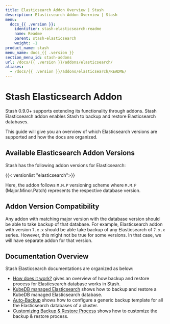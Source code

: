```yaml
---
title: Elasticsearch Addon Overview | Stash
description: Elasticsearch Addon Overview | Stash
menu:
  docs_{{ .version }}:
    identifier: stash-elasticsearch-readme
    name: Readme
    parent: stash-elasticsearch
    weight: -1
product_name: stash
menu_name: docs_{{ .version }}
section_menu_id: stash-addons
url: /docs/{{ .version }}/addons/elasticsearch/
aliases:
  - /docs/{{ .version }}/addons/elasticsearch/README/
---
```


# Stash Elasticsearch Addon

Stash 0.9.0+ supports extending its functionality through addons. Stash Elasticsearch addon enables Stash to backup and restore Elasticsearch databases.

This guide will give you an overview of which Elasticsearch versions are supported and how the docs are organized.

## Available Elasticsearch Addon Versions

Stash has the following addon versions for Elasticsearch:

{{< versionlist "elasticsearch">}}

Here, the addon follows `M.M.P` versioning scheme where `M.M.P` (Major.Minor.Patch) represents the respective database version.

## Addon Version Compatibility

Any addon with matching major version with the database version should be able to take backup of that database. For example, Elasticsearch addon with version `7.x.x` should be able take backup of any Elasticsearch of `7.x.x` series. However, this might not be true for some versions. In that case, we will have separate addon for that version.

## Documentation Overview

Stash Elasticsearch documentations are organized as below:

- [How does it work?](/docs/addons/elasticsearch/overview/index.md) gives an overview of how backup and restore process for Elasticsearch database works in Stash.
- [KubeDB managed Elasticsearch](/docs/addons/elasticsearch/kubedb/index.md) shows how to backup and restore a KubeDB managed Elasticsearch database.
- [Auto-Backup](/docs/addons/elasticsearch/auto-backup/index.md) shows how to configure a generic backup template for all the Elasticsearch databases of a cluster.
- [Customizing Backup & Restore Process](/docs/addons/elasticsearch/customization/index.md) shows how to customize the backup & restore process.

